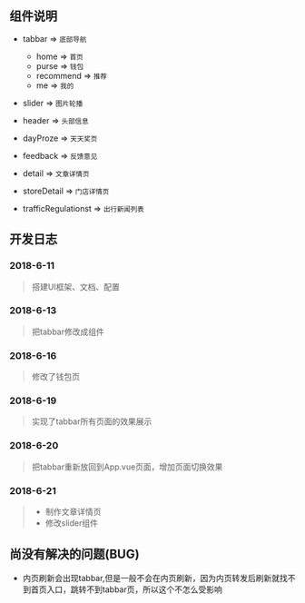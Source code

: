 ## 组件说明

* tabbar => `底部导航`
    *  home => `首页`
    *  purse => `钱包`
    *  recommend => `推荐`
    *  me => `我的`

* slider => `图片轮播`
* header => `头部信息`
* dayProze => `天天奖页`
* feedback => `反馈意见`
* detail => `文章详情页`
* storeDetail => `门店详情页`
* trafficRegulationst => `出行新闻列表`

## 开发日志
### 2018-6-11
> 搭建UI框架、文档、配置
### 2018-6-13
> 把tabbar修改成组件
### 2018-6-16
> 修改了钱包页
### 2018-6-19
> 实现了tabbar所有页面的效果展示
### 2018-6-20
> 把tabbar重新放回到App.vue页面，增加页面切换效果
### 2018-6-21
> * 制作文章详情页
> * 修改slider组件


## 尚没有解决的问题(BUG)
* 内页刷新会出现tabbar,但是一般不会在内页刷新，因为内页转发后刷新就找不到首页入口，跳转不到tabbar页，所以这个不怎么受影响
